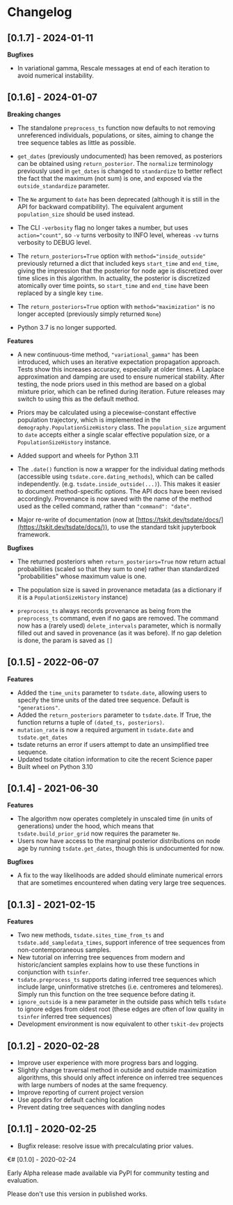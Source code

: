 # Changelog

## [0.1.7] - 2024-01-11

**Bugfixes**

- In variational gamma, Rescale messages at end of each iteration to avoid numerical
  instability.

## [0.1.6] - 2024-01-07

**Breaking changes**

- The standalone `preprocess_ts` function now defaults to not removing unreferenced
  individuals, populations, or sites, aiming to change the tree sequence tables as
  little as possible.

- `get_dates` (previously undocumented) has been removed, as posteriors can be
  obtained using `return_posterior`. The `normalize` terminology previously used
  in `get_dates` is changed to `standardize` to better reflect the fact that the
  maximum (not sum) is one, and exposed via the `outside_standardize` parameter.

- The `Ne` argument to `date` has been deprecated (although it is
  still in the API for backward compatibility).  The equivalent argument
  `population_size` should be used instead.

- The CLI `-verbosity` flag no longer takes a number, but uses
  `action="count"`, so `-v` turns verbosity to INFO level,
  whereas `-vv` turns verbosity to DEBUG level.

- The `return_posteriors=True` option with `method="inside_outside"`
  previously returned a dict that included keys `start_time` and `end_time`,
  giving the impression that the posterior for node age is discretized over
  time slices in this algorithm. In actuality, the posterior is discretized
  atomically over time points, so `start_time` and `end_time` have been
  replaced by a single key `time`.

- The `return_posteriors=True` option with `method="maximization"` is no
  longer accepted (previously simply returned `None`)

- Python 3.7 is no longer supported.

**Features**

- A new continuous-time method, `"variational_gamma"` has been introduced, which
  uses an iterative expectation propagation approach. Tests show this increases
  accuracy, especially at older times. A Laplace approximation and damping are
  used to ensure numerical stability. After testing, the node priors used in this
  method are based on a global mixture prior, which can be refined during iteration.
  Future releases may switch to using this as the default method.

- Priors may be calculated using a piecewise-constant effective population trajectory,
  which is implemented in the `demography.PopulationSizeHistory` class. The
  `population_size` argument to `date` accepts either a single scalar effective
  population size, or a `PopulationSizeHistory` instance.

- Added support and wheels for Python 3.11

- The `.date()` function is now a wrapper for the individual dating methods
  (accessible using `tsdate.core.dating_methods`), which can be called independently.
  (e.g. `tsdate.inside_outside(...)`). This makes it easier to document method-specific
  options. The API docs have been revised accordingly. Provenance is now saved with the
  name of the method used as the celled command, rather than `"command": "date"`.

- Major re-write of documentation (now at
  [https://tskit.dev/tsdate/docs/](https://tskit.dev/tsdate/docs/)), to use the
  standard tskit jupyterbook framework.

**Bugfixes**

- The returned posteriors when `return_posteriors=True` now return actual
  probabilities (scaled so that they sum to one) rather than standardized
  "probabilities" whose maximum value is one.

- The population size is saved in provenance metadata (as a dictionary if
  it is a `PopulationSizeHistory` instance)

- `preprocess_ts` always records provenance as being from the `preprocess_ts`
  command, even if no gaps are removed. The command now has a (rarely used)
  `delete_intervals` parameter, which is normally filled out and saved in provenance
  (as it was before). If no gap deletion is done, the param is saved as `[]`


## [0.1.5] - 2022-06-07

**Features**

- Added the `time_units` parameter to `tsdate.date`, allowing users to specify
  the time units of the dated tree sequence. Default is `"generations"`.
- Added the `return_posteriors` parameter to `tsdate.date`. If True, the function
  returns a tuple of `(dated_ts, posteriors)`.
- `mutation_rate` is now a required argument in `tsdate.date` and `tsdate.get_dates`
- tsdate returns an error if users attempt to date an unsimplified tree sequence.
- Updated tsdate citation information to cite the recent Science paper
- Built wheel on Python 3.10


## [0.1.4] - 2021-06-30

**Features**

- The algorithm now operates completely in unscaled time (in units of generations) under
  the hood, which means that `tsdate.build_prior_grid` now requires the parameter
  `Ne`.
- Users now have access to the marginal posterior distributions on node age by running 
  `tsdate.get_dates`, though this is undocumented for now.

**Bugfixes**

- A fix to the way likelihoods are added should eliminate numerical errors that are
  sometimes encountered when dating very large tree sequences.


## [0.1.3] - 2021-02-15

**Features**

- Two new methods, `tsdate.sites_time_from_ts` and `tsdate.add_sampledata_times`, 
  support inference of tree sequences from non-contemporaneous samples.
- New tutorial on inferring tree sequences from modern and historic/ancient samples 
  explains how to use these functions in conjunction with `tsinfer`.
- `tsdate.preprocess_ts` supports dating inferred tree sequences which include large, 
  uninformative stretches (i.e. centromeres and telomeres). Simply run this function 
  on the tree sequence before dating it.
- `ignore_outside` is a new parameter in the outside pass which tells `tsdate` to 
  ignore edges from oldest root (these edges are often of low quality in `tsinfer`
  inferred tree sequences)
- Development environment is now equivalent to other `tskit-dev` projects


## [0.1.2] - 2020-02-28

- Improve user experience with more progress bars and logging.
- Slightly change traversal method in outside and outside maximization algorithms,
  this should only affect inference on inferred tree sequences with large numbers 
  of nodes at the same frequency.
- Improve reporting of current project version
- Use appdirs for default caching location
- Prevent dating tree sequences with dangling nodes



## [0.1.1] - 2020-02-25

- Bugfix release: resolve issue with precalculating prior values.


€# [0.1.0] - 2020-02-24

Early Alpha release made available via PyPI for community testing and evaluation.

Please don't use this version in published works.


